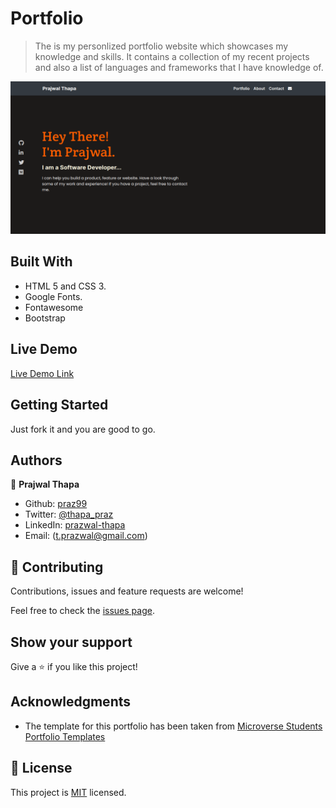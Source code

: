# Portfolio

> The is my personlized portfolio website which showcases my knowledge and skills. It contains a collection of my recent projects and also a list of languages and frameworks that I have knowledge of.

![screenshot](./img/screenshot.png)

## Built With

- HTML 5 and CSS 3.
- Google Fonts.
- Fontawesome
- Bootstrap

## Live Demo

[Live Demo Link](https://praz99.github.io)

## Getting Started

Just fork it and you are good to go.

## Authors

👤 **Prajwal Thapa**

- Github: [praz99](https://github.com/praz99)
- Twitter: [@thapa_praz](https://twitter.com/thapa_praz)
- LinkedIn: [prazwal-thapa](https://linkedin.com/in/prazwal-thapa)
- Email: (t.prazwal@gmail.com)

## 🤝 Contributing

Contributions, issues and feature requests are welcome!

Feel free to check the [issues page](issues/).

## Show your support

Give a ⭐️ if you like this project!

## Acknowledgments

- The template for this portfolio has been taken from [Microverse Students Portfolio Templates](https://www.figma.com/file/WuGzuv1ivRRqilLK8o7Ddz/Microverse-Student-Potfolio-Templates-(Copy)?node-id=1%3A1471)

## 📝 License

This project is [MIT](./LICENSE) licensed.